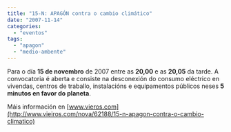```yaml
---
title: "15-N: APAGÓN contra o cambio climático"
date: "2007-11-14"
categories: 
  - "eventos"
tags: 
  - "apagon"
  - "medio-ambente"
---
```


Para o día **15 de novembro** de 2007 entre as **20,00** e as **20,05** da tarde. A convocatoria é aberta e consiste na desconexión do consumo eléctrico en vivendas, centros de traballo, instalacións e equipamentos públicos neses **5 minutos en favor do planeta**.

Máis información en [www.vieros.com](http://www.vieiros.com/nova/62188/15-n-apagon-contra-o-cambio-climatico)
